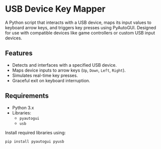 # USB Device Key Mapper

A Python script that interacts with a USB device, maps its input values to keyboard arrow keys, and triggers key presses using PyAutoGUI. Designed for use with compatible devices like game controllers or custom USB input devices.

## Features
- Detects and interfaces with a specified USB device.
- Maps device inputs to arrow keys (`Up`, `Down`, `Left`, `Right`).
- Simulates real-time key presses.
- Graceful exit on keyboard interruption.

## Requirements
- Python 3.x
- Libraries:
  - `pyautogui`
  - `usb`

Install required libraries using:
```bash
pip install pyautogui pyusb
